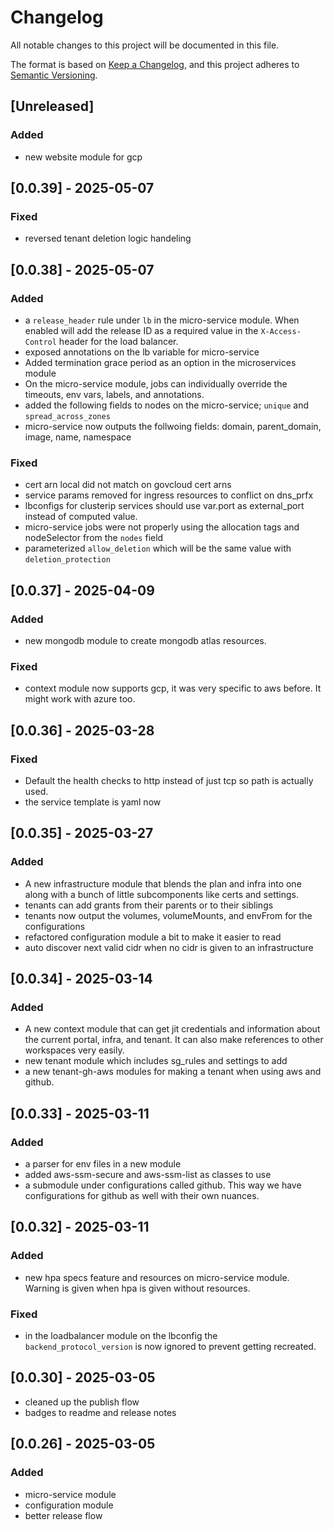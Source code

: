 # Changelog

All notable changes to this project will be documented in this file.

The format is based on [Keep a Changelog](https://keepachangelog.com/en/1.1.0/),
and this project adheres to
[Semantic Versioning](https://semver.org/spec/v2.0.0.html).

## [Unreleased]

### Added 

- new website module for gcp

## [0.0.39] - 2025-05-07

### Fixed

- reversed tenant deletion logic handeling

## [0.0.38] - 2025-05-07

### Added

- a `release_header` rule under `lb` in the micro-service module. When enabled will add the release ID as a required value in the `X-Access-Control` header for the load balancer.
- exposed annotations on the lb variable for micro-service
- Added termination grace period as an option in the microservices module
- On the micro-service module, jobs can individually override the timeouts, env vars, labels, and annotations.
- added the following fields to nodes on the micro-service; `unique` and `spread_across_zones`
- micro-service now outputs the follwoing fields: domain, parent_domain, image, name, namespace

### Fixed

- cert arn local did not match on govcloud cert arns
- service params removed for ingress resources to conflict on dns_prfx
- lbconfigs for clusterip services should use var.port as external_port instead of computed value.
- micro-service jobs were not properly using the allocation tags and nodeSelector from the `nodes` field
- parameterized `allow_deletion` which will be the same value with `deletion_protection`

## [0.0.37] - 2025-04-09

### Added

- new mongodb module to create mongodb atlas resources.

### Fixed  

- context module now supports gcp, it was very specific to aws before. It might work with azure too.

## [0.0.36] - 2025-03-28

### Fixed  

- Default the health checks to http instead of just tcp so path is actually used. 
- the service template is yaml now

## [0.0.35] - 2025-03-27

### Added

- A new infrastructure module that blends the plan and infra into one along with a bunch of little subcomponents like certs and settings. 
- tenants can add grants from their parents or to their siblings
- tenants now output the volumes, volumeMounts, and envFrom for the configurations
- refactored configuration module a bit to make it easier to read
- auto discover next valid cidr when no cidr is given to an infrastructure


## [0.0.34] - 2025-03-14

### Added

- A new context module that can get jit credentials and information about the current portal, infra, and tenant. It can also make references to other workspaces very easily.
- new tenant module which includes sg_rules and settings to add
- a new tenant-gh-aws modules for making a tenant when using aws and github.

## [0.0.33] - 2025-03-11

### Added

- a parser for env files in a new module
- added aws-ssm-secure and aws-ssm-list as classes to use
- a submodule under configurations called github. This way we have configurations for github as well with their own nuances.

## [0.0.32] - 2025-03-11

### Added

- new hpa specs feature and resources on micro-service module. Warning is given when hpa is given without resources.

### Fixed

- in the loadbalancer module on the lbconfig the `backend_protocol_version` is now ignored to prevent getting recreated.

## [0.0.30] - 2025-03-05

- cleaned up the publish flow
- badges to readme and release notes

## [0.0.26] - 2025-03-05

### Added

- micro-service module
- configuration module
- better release flow
